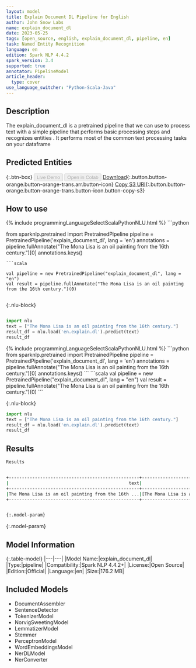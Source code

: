 ```yaml
---
layout: model
title: Explain Document DL Pipeline for English
author: John Snow Labs
name: explain_document_dl
date: 2023-05-25
tags: [open_source, english, explain_document_dl, pipeline, en]
task: Named Entity Recognition
language: en
edition: Spark NLP 4.4.2
spark_version: 3.4
supported: true
annotator: PipelineModel
article_header:
  type: cover
use_language_switcher: "Python-Scala-Java"
---
```


## Description

The explain_document_dl is a pretrained pipeline that we can use to process text with a simple pipeline that performs basic processing steps 
and recognizes entities .
It performs most of the common text processing tasks on your dataframe

## Predicted Entities



{:.btn-box}
<button class="button button-orange" disabled>Live Demo</button>
<button class="button button-orange" disabled>Open in Colab</button>
[Download](https://s3.amazonaws.com/auxdata.johnsnowlabs.com/public/models/explain_document_dl_en_4.4.2_3.4_1685040992507.zip){:.button.button-orange.button-orange-trans.arr.button-icon}
[Copy S3 URI](s3://auxdata.johnsnowlabs.com/public/models/explain_document_dl_en_4.4.2_3.4_1685040992507.zip){:.button.button-orange.button-orange-trans.button-icon.button-copy-s3}

## How to use

<div class="tabs-box" markdown="1">
{% include programmingLanguageSelectScalaPythonNLU.html %}
```python

from sparknlp.pretrained import PretrainedPipeline
pipeline = PretrainedPipeline('explain_document_dl', lang = 'en')
annotations =  pipeline.fullAnnotate("The Mona Lisa is an oil painting from the 16th century.")[0]
annotations.keys()

```
```scala

val pipeline = new PretrainedPipeline("explain_document_dl", lang = "en")
val result = pipeline.fullAnnotate("The Mona Lisa is an oil painting from the 16th century.")(0)


```

{:.nlu-block}
```python

import nlu
text = ["The Mona Lisa is an oil painting from the 16th century."]
result_df = nlu.load('en.explain.dl').predict(text)
result_df

```
</div>

<div class="tabs-box" markdown="1">
{% include programmingLanguageSelectScalaPythonNLU.html %}
```python
from sparknlp.pretrained import PretrainedPipeline
pipeline = PretrainedPipeline('explain_document_dl', lang = 'en')
annotations =  pipeline.fullAnnotate("The Mona Lisa is an oil painting from the 16th century.")[0]
annotations.keys()
```
```scala
val pipeline = new PretrainedPipeline("explain_document_dl", lang = "en")
val result = pipeline.fullAnnotate("The Mona Lisa is an oil painting from the 16th century.")(0)
```

{:.nlu-block}
```python
import nlu
text = ["The Mona Lisa is an oil painting from the 16th century."]
result_df = nlu.load('en.explain.dl').predict(text)
result_df
```
</div>

## Results

```bash
Results


+--------------------------------------------------+--------------------------------------------------+--------------------------------------------------+--------------------------------------------------+--------------------------------------------------+--------------------------------------------------+--------------------------------------------------+--------------------------------------------------+--------------------------------------------------+--------------------------------------------+-----------+
|                                              text|                                          document|                                          sentence|                                             token|                                           checked|                                             lemma|                                              stem|                                               pos|                                        embeddings|                                         ner|   entities|
+--------------------------------------------------+--------------------------------------------------+--------------------------------------------------+--------------------------------------------------+--------------------------------------------------+--------------------------------------------------+--------------------------------------------------+--------------------------------------------------+--------------------------------------------------+--------------------------------------------+-----------+
|The Mona Lisa is an oil painting from the 16th ...|[The Mona Lisa is an oil painting from the 16th...|[The Mona Lisa is an oil painting from the 16th...|[The, Mona, Lisa, is, an, oil, painting, from, ...|[The, Mona, Lisa, is, an, oil, painting, from, ...|[The, Mona, Lisa, be, an, oil, painting, from, ...|[the, mona, lisa, i, an, oil, paint, from, the,...|[DT, NNP, NNP, VBZ, DT, NN, NN, IN, DT, JJ, NN, .]|[[-0.038194, -0.24487, 0.72812, -0.39961, 0.083...|[O, B-PER, I-PER, O, O, O, O, O, O, O, O, O]|[Mona Lisa]|
+--------------------------------------------------+--------------------------------------------------+--------------------------------------------------+--------------------------------------------------+--------------------------------------------------+--------------------------------------------------+--------------------------------------------------+--------------------------------------------------+--------------------------------------------------+--------------------------------------------+-----------+


{:.model-param}
```

{:.model-param}
## Model Information

{:.table-model}
|---|---|
|Model Name:|explain_document_dl|
|Type:|pipeline|
|Compatibility:|Spark NLP 4.4.2+|
|License:|Open Source|
|Edition:|Official|
|Language:|en|
|Size:|176.2 MB|

## Included Models

- DocumentAssembler
- SentenceDetector
- TokenizerModel
- NorvigSweetingModel
- LemmatizerModel
- Stemmer
- PerceptronModel
- WordEmbeddingsModel
- NerDLModel
- NerConverter